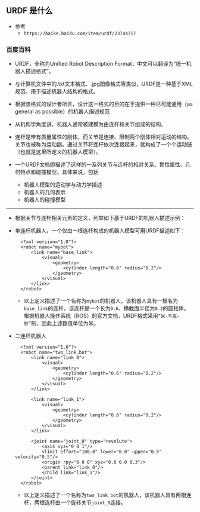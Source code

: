 ## URDF 是什么

+ 参考
  + `https://baike.baidu.com/item/urdf/23744717`

### 百度百科

+ URDF，全称为Unified Robot Description Format，中文可以翻译为“统一机器人描述格式”。
+ 与计算机文件中的.txt文本格式、.jpg图像格式等类似，URDF是一种基于XML规范、用于描述机器人结构的格式。
+ 根据该格式的设计者所言，设计这一格式的目的在于提供一种尽可能通用（as general as possible）的机器人描述规范

+ 从机构学角度讲，机器人通常被建模为由连杆和关节组成的结构。
+ 连杆是带有质量属性的刚体，而关节是连接、限制两个刚体相对运动的结构。关节也被称为运动副。通过关节将连杆依次连接起来，就构成了一个个运动链（也就是这里所定义的机器人模型）。
+ 一个URDF文档即描述了这样的一系列关节与连杆的相对关系、惯性属性、几何特点和碰撞模型。具体来说，包括 
  + 机器人模型的运动学与动力学描述
  + 机器人的几何表示
  + 机器人的碰撞模型

---

+ 根据关节与连杆相关元素的定义，列举如下基于URDF的机器人描述示例：

+ 单连杆机器人，一个仅由一根连杆构成的机器人模型可用URDF描述如下：
  ```
    <?xml version="1.0"?>
    <robot name="mybot">  
        <link name="base_link">    
            <visual>      
                <geometry>        
                    <cylinder length="0.6" radius="0.2"/>      
                </geometry>    
            </visual>  
        </link>
    </robot>
  ``` 
  + 以上定义描述了一个名称为`mybot`的机器人，该机器人具有一根名为`base_link`的连杆，该连杆是一个长为`0.6`、横截面半径为`0.2`的圆柱体。根据机器人操作系统（ROS）的官方文档，URDF格式采用`“米-千克-秒”`制，因此上述数值单位为米。

+ 二连杆机器人
  ```
    <?xml version="1.0"?>
    <robot name="two_link_bot">
        <link name="link_0">
            <visual>
                <geometry>
                    <cylinder length="0.6" radius="0.2"/>
                </geometry>
            </visual>
        </link>
        
        <link name="link_1">
            <visual>
                <geometry>
                    <cylinder length="0.6" radius="0.2"/>
                </geometry>
            </visual>
        </link>
        
        <joint name="joint_0" type="revolute">
            <axis xyz="0 0 1"/>
            <limit effort="100.0" lower="0.0" upper="0.5" velocity="0.5"/>
            <origin rpy="0 0 0" xyz="0.0 0.0 0.3"/>
            <parent link="link_0"/>
            <child link="link_1"/>
        </joint>
    </robot>
  ``` 
  + 以上定义描述了一个名称为`two_link_bot`的机器人，该机器人具有两根连杆，两根连杆由一个旋转关节`joint_0`连接。